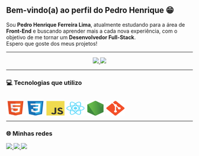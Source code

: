 ## Bem-vindo(a) ao perfil do Pedro Henrique 😁

Sou **Pedro Henrique Ferreira Lima**, atualmente estudando para a área de **Front-End** e buscando aprender mais a cada nova experiência, com o objetivo de me tornar um **Desenvolvedor Full-Stack**.  
Espero que goste dos meus projetos!

---

<div align="center">
  <a href="https://github.com/PedroHenriq5">
    <img height="180em" src="https://github-readme-stats.vercel.app/api?username=PedroHenriq5&show_icons=true&theme=tokyonight&include_all_commits=true&count_private=true"/>
    <img height="180em" src="https://github-readme-stats.vercel.app/api/top-langs/?username=PedroHenriq5&layout=compact&langs_count=6&theme=tokyonight"/>
  </a>
</div>

---

### 💻 Tecnologias que utilizo

<div style="display: inline_block"><br>
  <img align="center" alt="Pedro-HTML" height="40" width="50" src="https://raw.githubusercontent.com/devicons/devicon/master/icons/html5/html5-original.svg">
  <img align="center" alt="Pedro-CSS" height="40" width="50" src="https://raw.githubusercontent.com/devicons/devicon/master/icons/css3/css3-original.svg">
  <img align="center" alt="Pedro-JS" height="40" width="50" src="https://raw.githubusercontent.com/devicons/devicon/master/icons/javascript/javascript-original.svg">
  <img align="center" alt="Pedro-React" height="40" width="50" src="https://raw.githubusercontent.com/devicons/devicon/master/icons/react/react-original.svg">
  <img align="center" alt="Pedro-Node" height="40" width="50" src="https://raw.githubusercontent.com/devicons/devicon/master/icons/nodejs/nodejs-original.svg">
  <img align="center" alt="Pedro-Git" height="40" width="50" src="https://raw.githubusercontent.com/devicons/devicon/master/icons/git/git-original.svg">
</div>

---

### 🌐 Minhas redes

<div> 
  <a href="https://www.instagram.com/pedrohenrique_140/" target="_blank">
    <img src="https://img.shields.io/badge/-Instagram-%23E4405F?style=for-the-badge&logo=instagram&logoColor=white">
  </a>
  <a href="mailto:Phenrique.fl10@gmail.com" target="_blank">
    <img src="https://img.shields.io/badge/-Gmail-%23333?style=for-the-badge&logo=gmail&logoColor=white">
  </a>
  <a href="https://www.linkedin.com/in/pedro-henrique-b039842aa/" target="_blank">
    <img src="https://img.shields.io/badge/-LinkedIn-%230077B5?style=for-the-badge&logo=linkedin&logoColor=white">
  </a>
</div>

